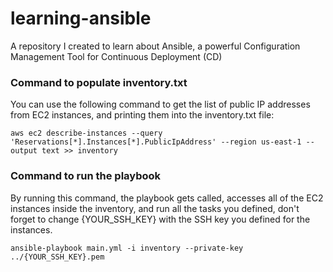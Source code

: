 # learning-ansible

A repository I created to learn about Ansible, a powerful Configuration Management Tool for Continuous Deployment (CD)

### Command to populate inventory.txt

You can use the following command to get the list of public IP addresses from EC2 instances,
and printing them into the inventory.txt file:

`aws ec2 describe-instances --query 'Reservations[*].Instances[*].PublicIpAddress' --region us-east-1 --output text >> inventory`

### Command to run the playbook

By running this command, the playbook gets called, accesses all of the EC2 instances inside the inventory, and run all the tasks you defined,
don't forget to change {YOUR_SSH_KEY} with the SSH key you defined for the instances.

`ansible-playbook main.yml -i inventory --private-key ../{YOUR_SSH_KEY}.pem`
